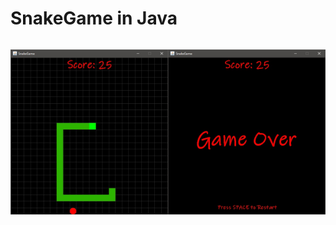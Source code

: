 # SnakeGame in Java

<div style="display: flex;">

![Game](./images/game.jpg)

![Game](./images/game-over.jpg)

</div>
